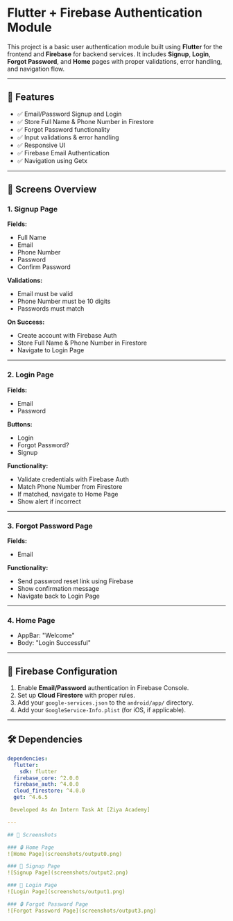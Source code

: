 # Flutter + Firebase Authentication Module

This project is a basic user authentication module built using **Flutter** for the frontend and **Firebase** for backend services. It includes **Signup**, **Login**, **Forgot Password**, and **Home** pages with proper validations, error handling, and navigation flow.

---

## 🚀 Features

- ✅ Email/Password Signup and Login
- ✅ Store Full Name & Phone Number in Firestore
- ✅ Forgot Password functionality
- ✅ Input validations & error handling
- ✅ Responsive UI
- ✅ Firebase Email Authentication
- ✅ Navigation using Getx 

---

## 📱 Screens Overview

### 1. **Signup Page**
**Fields:**
- Full Name
- Email
- Phone Number
- Password
- Confirm Password

**Validations:**
- Email must be valid
- Phone Number must be 10 digits
- Passwords must match

**On Success:**
- Create account with Firebase Auth
- Store Full Name & Phone Number in Firestore
- Navigate to Login Page

---

### 2. **Login Page**
**Fields:**
- Email
- Password

**Buttons:**
- Login
- Forgot Password?
- Signup

**Functionality:**
- Validate credentials with Firebase Auth
- Match Phone Number from Firestore
- If matched, navigate to Home Page
- Show alert if incorrect

---

### 3. **Forgot Password Page**
**Fields:**
- Email

**Functionality:**
- Send password reset link using Firebase
- Show confirmation message
- Navigate back to Login Page

---

### 4. **Home Page**
- AppBar: "Welcome"
- Body: "Login Successful"

---

## 🔧 Firebase Configuration

1. Enable **Email/Password** authentication in Firebase Console.
2. Set up **Cloud Firestore** with proper rules.
3. Add your `google-services.json` to the `android/app/` directory.
4. Add your `GoogleService-Info.plist` (for iOS, if applicable).

---

## 🛠️ Dependencies

```yaml
dependencies:
  flutter:
    sdk: flutter
  firebase_core: ^2.0.0
  firebase_auth: ^4.0.0
  cloud_firestore: ^4.0.0
  get: ^4.6.5

 Developed As An Intern Task At [Ziya Academy]

---

## 📸 Screenshots

### 🔒 Home Page
![Home Page](screenshots/output0.png)

### 🔐 Signup Page
![Signup Page](screenshots/output2.png)

### 🔑 Login Page
![Login Page](screenshots/output1.png)

### 🔒 Forgot Password Page
![Forgot Password Page](screenshots/output3.png)
